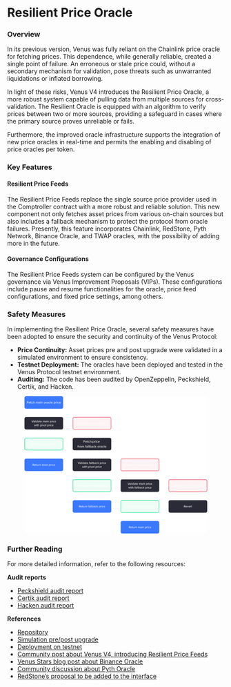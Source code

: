 # Resilient Price Oracle

### Overview

In its previous version, Venus was fully reliant on the Chainlink price oracle for fetching prices. This dependence, while generally reliable, created a single point of failure. An erroneous or stale price could, without a secondary mechanism for validation, pose threats such as unwarranted liquidations or inflated borrowing.

In light of these risks, Venus V4 introduces the Resilient Price Oracle, a more robust system capable of pulling data from multiple sources for cross-validation. The Resilient Oracle is equipped with an algorithm to verify prices between two or more sources, providing a safeguard in cases where the primary source proves unreliable or fails.

Furthermore, the improved oracle infrastructure supports the integration of new price oracles in real-time and permits the enabling and disabling of price oracles per token.

### Key Features

#### Resilient Price Feeds

The Resilient Price Feeds replace the single source price provider used in the Comptroller contract with a more robust and reliable solution. This new component not only fetches asset prices from various on-chain sources but also includes a fallback mechanism to protect the protocol from oracle failures. Presently, this feature incorporates Chainlink, RedStone, Pyth Network, Binance Oracle, and TWAP oracles, with the possibility of adding more in the future.

#### Governance Configurations

The Resilient Price Feeds system can be configured by the Venus governance via Venus Improvement Proposals (VIPs). These configurations include pause and resume functionalities for the oracle, price feed configurations, and fixed price settings, among others.

### Safety Measures

In implementing the Resilient Price Oracle, several safety measures have been adopted to ensure the security and continuity of the Venus Protocol:

* **Price Continuity:** Asset prices pre and post upgrade were validated in a simulated environment to ensure consistency.
* **Testnet Deployment:** The oracles have been deployed and tested in the Venus Protocol testnet environment.
* **Auditing:** The code has been audited by OpenZeppelin, Peckshield, Certik, and Hacken.

<figure><img src="../.gitbook/assets/17b75928-d6a2-4207-9a0b-89d1d41690d4.png" alt=""><figcaption></figcaption></figure>

### Further Reading

For more detailed information, refer to the following resources:

**Audit reports**

* [Peckshield audit report](https://github.com/VenusProtocol/oracle/blob/develop/audits/013\_oracles\_peckshield\_20230424.pdf)
* [Certik audit report](https://github.com/VenusProtocol/oracle/blob/develop/audits/024\_oracles\_certik\_20230522.pdf)
* [Hacken audit report](https://github.com/VenusProtocol/oracle/blob/develop/audits/016\_oracles\_hacken\_20230426.pdf)

**References**

* [Repository](https://github.com/VenusProtocol/oracle)
* [Simulation pre/post upgrade](https://github.com/VenusProtocol/vips/pull/4/)
* [Deployment on testnet](https://github.com/VenusProtocol/oracle/tree/develop/deployments/bsctestnet)
* [Community post about Venus V4, introducing Resilient Price Feeds](https://community.venus.io/t/proposing-venus-v4/3188#price-feed-redundancy-6)
* [Venus Stars blog post about Binance Oracle](https://venusstars.io/community/index.php/2023/05/09/venus-enhances-resilience-binance-oracle-feeds/)
* [Community discussion about Pyth Oracle](https://community.venus.io/t/vip-xx-integrate-with-pyth-as-an-oracle/2723/6)
* [RedStone’s proposal to be added to the interface](https://community.venus.io/t/adding-redstone-oracles-to-the-venus-oracle-interface/3620)